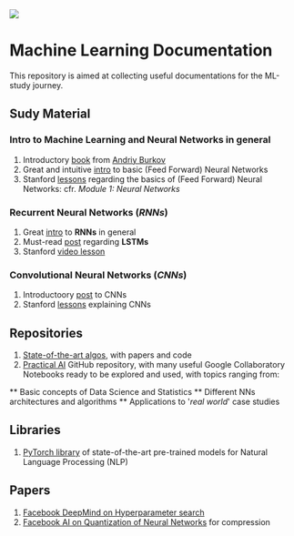 <img src="https://www.google.com/url?sa=i&source=images&cd=&ved=2ahUKEwibsqTk3KzjAhUKKewKHR-lBhQQjRx6BAgBEAU&url=https%3A%2F%2Findia.googleblog.com%2F2018%2F07%2Fthe-machine-learning-crash-course-mlcc.html&psig=AOvVaw0LwGMju4l1AVQ7MgwRGJz_&ust=1562929619636398">


# Machine Learning Documentation

This repository is aimed at collecting useful documentations for the ML-study journey.

## Sudy Material
### Intro to Machine Learning and Neural Networks in general
1. Introductory <a href="http://themlbook.com/wiki/doku.php" target="_blank">book</a> from <a href="https://www.linkedin.com/in/andriyburkov/" target="_blank">Andriy Burkov</a>
2. Great and intuitive <a href="http://neuralnetworksanddeeplearning.com/chap1.html" target="_blank">intro</a> to basic (Feed Forward) Neural Networks
3. Stanford <a href="http://cs231n.github.io/" target="_blank">lessons</a> regarding the basics of (Feed Forward) Neural Networks: cfr. _Module 1: Neural Networks_

### Recurrent Neural Networks (_RNNs_)
1. Great <a href="http://karpathy.github.io/2015/05/21/rnn-effectiveness/" target="_blank">intro</a> to __RNNs__ in general
2. Must-read <a href="http://colah.github.io/posts/2015-08-Understanding-LSTMs/" target="_blank">post</a> regarding __LSTMs__
3. Stanford <a href="https://www.youtube.com/watch?v=6niqTuYFZLQ" target="_blank">video lesson</a>

### Convolutional Neural Networks (_CNNs_)
1. Introductoory <a href="https://skymind.ai/wiki/convolutional-network" target="_blank">post</a> to CNNs
2. Stanford <a href="http://cs231n.github.io/" target="_blank">lessons</a> explaining CNNs 

## Repositories
1. <a href="https://paperswithcode.com/sota" target="_blank">State-of-the-art algos</a>, with papers and code
2. <a href="https://github.com/GokuMohandas/practicalAI" target="_blank">Practical AI</a> GitHub repository, with many useful Google Collaboratory Notebooks ready to be explored and used, with topics ranging from:

** Basic concepts of Data Science and Statistics
** Different NNs architectures and algorithms
** Applications to '_real world_' case studies

## Libraries
1. <a href="https://huggingface.co/pytorch-transformers/" target="_blank">PyTorch library</a> of state-of-the-art pre-trained models for Natural Language Processing (NLP)

## Papers
1. <a href="https://arxiv.org/abs/1711.09846" target="_blank">Facebook DeepMind on Hyperparameter search</a>
2. <a href="https://arxiv.org/abs/1907.05686" target="_blank">Facebook AI on Quantization of Neural Networks</a> for compression
